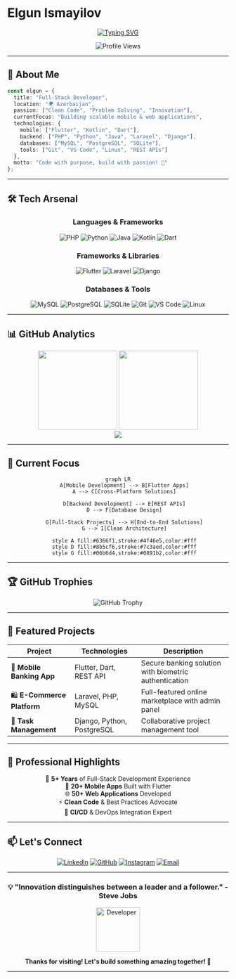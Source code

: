 #  Elgun Ismayilov

<div align="center">

[![Typing SVG](https://readme-typing-svg.demolab.com?font=Fira+Code&weight=600&size=28&duration=3000&pause=1000&color=6366F1&center=true&vCenter=true&multiline=true&width=800&height=100&lines=Full-Stack+Developer+%7C+Mobile+%26+Web+Specialist;Building+Tomorrow's+Digital+Solutions+Today)](https://git.io/typing-svg)

</div>

<div align="center">
  
  ![Profile Views](https://komarev.com/ghpvc/?username=elgunismayiloff&color=6366f1&style=for-the-badge&label=PROFILE+VIEWS)
  
</div>

---

## 🚀 About Me

```typescript
const elgun = {
  title: "Full-Stack Developer",
  location: "🌍 Azerbaijan",
  passion: ["Clean Code", "Problem Solving", "Innovation"],
  currentFocus: "Building scalable mobile & web applications",
  technologies: {
    mobile: ["Flutter", "Kotlin", "Dart"],
    backend: ["PHP", "Python", "Java", "Laravel", "Django"],
    databases: ["MySQL", "PostgreSQL", "SQLite"],
    tools: ["Git", "VS Code", "Linux", "REST APIs"]
  },
  motto: "Code with purpose, build with passion! 🎯"
};
```

---

## 🛠️ Tech Arsenal

<div align="center">

### Languages & Frameworks
![PHP](https://img.shields.io/badge/PHP-777BB4?style=for-the-badge&logo=php&logoColor=white)
![Python](https://img.shields.io/badge/Python-3776AB?style=for-the-badge&logo=python&logoColor=white)
![Java](https://img.shields.io/badge/Java-ED8B00?style=for-the-badge&logo=openjdk&logoColor=white)
![Kotlin](https://img.shields.io/badge/Kotlin-0095D5?style=for-the-badge&logo=kotlin&logoColor=white)
![Dart](https://img.shields.io/badge/Dart-0175C2?style=for-the-badge&logo=dart&logoColor=white)

### Frameworks & Libraries
![Flutter](https://img.shields.io/badge/Flutter-02569B?style=for-the-badge&logo=flutter&logoColor=white)
![Laravel](https://img.shields.io/badge/Laravel-FF2D20?style=for-the-badge&logo=laravel&logoColor=white)
![Django](https://img.shields.io/badge/Django-092E20?style=for-the-badge&logo=django&logoColor=white)

### Databases & Tools
![MySQL](https://img.shields.io/badge/MySQL-4479A1?style=for-the-badge&logo=mysql&logoColor=white)
![PostgreSQL](https://img.shields.io/badge/PostgreSQL-316192?style=for-the-badge&logo=postgresql&logoColor=white)
![SQLite](https://img.shields.io/badge/SQLite-07405E?style=for-the-badge&logo=sqlite&logoColor=white)
![Git](https://img.shields.io/badge/Git-F05032?style=for-the-badge&logo=git&logoColor=white)
![VS Code](https://img.shields.io/badge/VS_Code-007ACC?style=for-the-badge&logo=visual-studio-code&logoColor=white)
![Linux](https://img.shields.io/badge/Linux-FCC624?style=for-the-badge&logo=linux&logoColor=black)

</div>

---

## 📊 GitHub Analytics

<div align="center">
  
  <img height="180em" src="https://github-readme-stats-sigma-five.vercel.app/api?username=elgunismayiloff&show_icons=true&theme=react&include_all_commits=true&count_private=true&hide_border=true&bg_color=0D1117&title_color=58A6FF&icon_color=58A6FF&text_color=C9D1D9"/>
  
  <img height="180em" src="https://github-readme-stats-sigma-five.vercel.app/api/top-langs/?username=elgunismayiloff&layout=compact&langs_count=8&theme=react&hide_border=true&bg_color=0D1117&title_color=58A6FF&text_color=C9D1D9"/>
  
</div>

<div align="center">
  
  <img src="https://github-readme-streak-stats.herokuapp.com/?user=elgunismayiloff&theme=react&hide_border=true&background=0D1117&stroke=58A6FF&ring=58A6FF&fire=FF6B6B&currStreakLabel=58A6FF"/>
  
</div>

---

## 🎯 Current Focus

<div align="center">

```mermaid
graph LR
    A[Mobile Development] --> B[Flutter Apps]
    A --> C[Cross-Platform Solutions]
    
    D[Backend Development] --> E[REST APIs]
    D --> F[Database Design]
    
    G[Full-Stack Projects] --> H[End-to-End Solutions]
    G --> I[Clean Architecture]
    
    style A fill:#6366f1,stroke:#4f46e5,color:#fff
    style D fill:#8b5cf6,stroke:#7c3aed,color:#fff
    style G fill:#06b6d4,stroke:#0891b2,color:#fff
```

</div>

---

## 🏆 GitHub Trophies

<div align="center">
  
  ![GitHub Trophy](https://github-profile-trophy.vercel.app/?username=elgunismayiloff&theme=discord&no-frame=true&no-bg=true&margin-w=4&row=1)
  
</div>

---

## 💼 Featured Projects

<div align="center">

| Project | Technologies | Description |
|---------|-------------|-------------|
| 🚀 **Mobile Banking App** | Flutter, Dart, REST API | Secure banking solution with biometric authentication |
| 🛍️ **E-Commerce Platform** | Laravel, PHP, MySQL | Full-featured online marketplace with admin panel |
| 📱 **Task Management** | Django, Python, PostgreSQL | Collaborative project management tool |

</div>

---

## 🌟 Professional Highlights

<div align="center">

🎯 **5+ Years** of Full-Stack Development Experience  
📱 **20+ Mobile Apps** Built with Flutter  
🌐 **50+ Web Applications** Developed  
⚡ **Clean Code** & Best Practices Advocate  
🔄 **CI/CD** & DevOps Integration Expert  

</div>

---

## 📫 Let's Connect

<div align="center">

[![LinkedIn](https://img.shields.io/badge/LinkedIn-0077B5?style=for-the-badge&logo=linkedin&logoColor=white)](https://linkedin.com/in/elgunismayiloff)
[![GitHub](https://img.shields.io/badge/GitHub-100000?style=for-the-badge&logo=github&logoColor=white)](https://github.com/elgunismayiloff)
[![Instagram](https://img.shields.io/badge/Instagram-E4405F?style=for-the-badge&logo=instagram&logoColor=white)](https://instagram.com/elgunismayiloff)
[![Email](https://img.shields.io/badge/Email-D14836?style=for-the-badge&logo=gmail&logoColor=white)](mailto:ismayiloffelgun@gmail.com)

</div>

---

<div align="center">

### 💡 "Innovation distinguishes between a leader and a follower." - Steve Jobs

<img src="https://raw.githubusercontent.com/Tarikul-Islam-Anik/Animated-Fluent-Emojis/master/Emojis/People%20with%20professions/Man%20Technologist%20Light%20Skin%20Tone.png" alt="Developer" width="100" height="100" />

**Thanks for visiting! Let's build something amazing together! 🚀**

</div>

---
